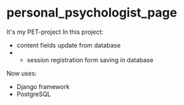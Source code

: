 # personal_psychologist_page
It's my PET-project 
In this project:
- content fields update from database
- - session registration form saving in database

Now uses:
- Django framework
- PostgreSQL

